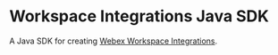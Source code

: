 # Workspace Integrations Java SDK

A Java SDK for creating [Webex Workspace Integrations](https://developer.webex.com/docs/workspace-integrations).
